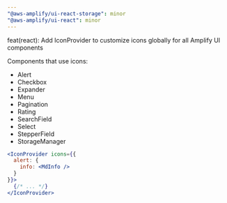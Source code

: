 ```yaml
---
"@aws-amplify/ui-react-storage": minor
"@aws-amplify/ui-react": minor
---
```


feat(react): Add IconProvider to customize icons globally for all Amplify UI components

Components that use icons:
* Alert
* Checkbox
* Expander
* Menu
* Pagination
* Rating
* SearchField
* Select
* StepperField
* StorageManager

```jsx
<IconProvider icons={{
  alert: {
    info: <MdInfo />
  }
}}>
  {/* ... */}
</IconProvider>
```
